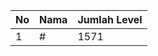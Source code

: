 | No | Nama            | Jumlah Level |
|----|-----------------|--------------|
| 1  | #    |    1571        |
